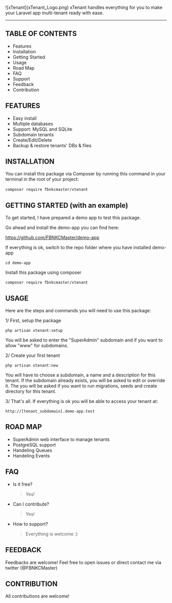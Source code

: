 <p>
  ![xTenant](xTenant_Logo.png)
  xTenant handles everything for you to make your Laravel app multi-tenant ready with ease.
</p>

------

## TABLE OF CONTENTS
- Features
- Installation
- Getting Started
- Usage
- Road Map
- FAQ
- Support
- Feedback
- Contribution

## FEATURES
- Easy install
- Multiple databases
- Support: MySQL and SQLite
- Subdomain tenants
- Create/Edit/Delete
- Backup & restore tenants' DBs & files

## INSTALLATION
You can install this package via Composer by running this command in your terminal in the root of your project:

`composer require fbnkcmaster/xtenant`

## GETTING STARTED (with an example)

To get started, I have prepared a demo app to test this package.

Go ahead and install the demo-app you can find here:

  <a href="https://github.com/FBNKCMaster/demo-app" target="_blank"> https://github.com/FBNKCMaster/demo-app</a>

If everything is ok, switch to the repo folder where you have installed demo-app

    cd demo-app

Install this package using composer

    composer require fbnkcmaster/xtenant

## USAGE

Here are the steps and commands you will need to use this package:

1/ First, setup the package

    php artisan xtenant:setup

  You will be asked to enter the "SuperAdmin" subdomain and if you want to allow "www" for subdomains.

2/ Create your first tenant

    php artisan xtenant:new

  You will have to choose a subdomain, a name and a description for this tenant.
  If the subdomain already exists, you will be asked to edit or override it.
  The you will be asked if you want to run migrations, seeds and create directory for this tenant.

3/ That's all. If everything is ok you will be able to access your tenant at:
    
    http://[tenant_subdomain].demo-app.test


## ROAD MAP
- SuperAdmin web interface to manage tenants
- PostgreSQL support
- Handeling Queues
- Handeling Events

## FAQ
- Is it free?
  > Yes!
- Can I contribute?
  > Yes!
- How to support?
  > Everything is welcome :)

## FEEDBACK
Feedbacks are welcome!
Feel free to open issues or direct contact me via twitter (@FBNKCMaster)

## CONTRIBUTION
All contributions are welcome!